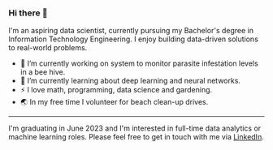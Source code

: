 ### Hi there 👋

<!--
**yashm-1910/yashm-1910** is a ✨ _special_ ✨ repository because its `README.md` (this file) appears on your GitHub profile.

Here are some ideas to get you started:
-->
I'm an aspiring data scientist, currently pursuing my Bachelor's degree in Information Technology Engineering. I enjoy building data-driven solutions to real-world problems.


- 🔭 I’m currently working on system to monitor parasite infestation levels in a bee hive. 
- 🌱 I’m currently learning about deep learning and neural networks.
- ⚡ I love math, programming, data science and gardening.
- 🌏 In my free time I volunteer for beach clean-up drives.
---
I'm graduating in June 2023 and I'm interested in full-time data analytics or machine learning roles. Please feel free to get in touch with me via [LinkedIn](https://www.linkedin.com/in/mahajan-yash/).